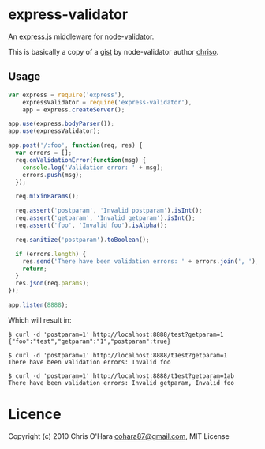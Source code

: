 # express-validator

An [express.js]( https://github.com/visionmedia/express ) middleware for
[node-validator]( https://github.com/chriso/node-validator ).

This is basically a copy of a [gist]( https://gist.github.com/752126 ) by
node-validator author [chriso]( https://github.com/chriso ).

## Usage

``` javascript
var express = require('express'),
    expressValidator = require('express-validator'),
    app = express.createServer();

app.use(express.bodyParser());
app.use(expressValidator);

app.post('/:foo', function(req, res) {
  var errors = [];
  req.onValidationError(function(msg) {
    console.log('Validation error: ' + msg);
    errors.push(msg);
  });

  req.mixinParams();

  req.assert('postparam', 'Invalid postparam').isInt();
  req.assert('getparam', 'Invalid getparam').isInt();
  req.assert('foo', 'Invalid foo').isAlpha();

  req.sanitize('postparam').toBoolean();

  if (errors.length) {
    res.send('There have been validation errors: ' + errors.join(', '), 500);
    return;
  }
  res.json(req.params);
});

app.listen(8888);
```

Which will result in:

```
$ curl -d 'postparam=1' http://localhost:8888/test?getparam=1
{"foo":"test","getparam":"1","postparam":true}

$ curl -d 'postparam=1' http://localhost:8888/t1est?getparam=1
There have been validation errors: Invalid foo

$ curl -d 'postparam=1' http://localhost:8888/t1est?getparam=1ab
There have been validation errors: Invalid getparam, Invalid foo
```

# Licence

Copyright (c) 2010 Chris O'Hara cohara87@gmail.com, MIT License


